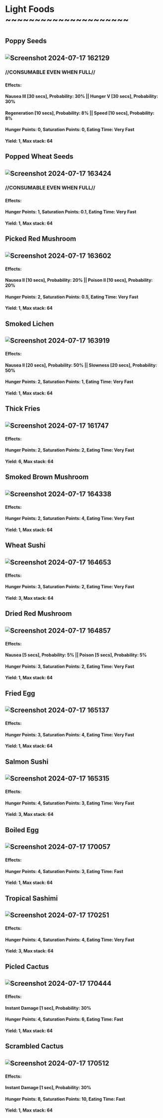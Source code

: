 <h1>Light Foods ~~~~~~~~~~~~~~~~~~~~~<h1>

<h2>Poppy Seeds<h2>
  
![Screenshot 2024-07-17 162129](https://github.com/user-attachments/assets/5b2709c7-6df4-46a7-b663-8f449c344808)
<h3>//CONSUMABLE EVEN WHEN FULL//<h3>
<h4>Effects:<h4>
<h4>Nausea III [30 secs], Probability: 30% || Hunger V [30 secs], Probability: 30%<h4>
<h4>Regeneration [10 secs], Probability: 8% || Speed [10 secs], Probability: 8%<h4>
<h4>Hunger Points: 0, Saturation Points: 0, Eating Time: Very Fast<h4>
<h4>Yield: 1, Max stack: 64<h4>

<h2>Popped Wheat Seeds<h2>
  
![Screenshot 2024-07-17 163424](https://github.com/user-attachments/assets/eddcf6d5-b5b5-488a-b872-f27e84daae3c)
<h3>//CONSUMABLE EVEN WHEN FULL//<h3>
<h4>Effects:<h4>
<h4>Hunger Points: 1, Saturation Points: 0.1, Eating Time: Very Fast<h4>
<h4>Yield: 1, Max stack: 64<h4>

<h2>Picked Red Mushroom<h2>
  
![Screenshot 2024-07-17 163602](https://github.com/user-attachments/assets/c887608c-9230-4acc-97a1-48712cfd23ab)
<h4>Effects:<h4>
<h4>Nausea II [10 secs], Probability: 20% || Poison II [10 secs], Probability: 20%<h4>
<h4>Hunger Points: 2, Saturation Points: 0.5, Eating Time: Very Fast<h4>
<h4>Yield: 1, Max stack: 64<h4>

<h2>Smoked Lichen<h2>
  
![Screenshot 2024-07-17 163919](https://github.com/user-attachments/assets/49a1c80c-7ae8-4ac8-88f1-b40832bd8a78)
<h4>Effects:<h4>
<h4>Nausea II [20 secs], Probability: 50% || Slowness [20 secs], Probability: 50%<h4>
<h4>Hunger Points: 2, Saturation Points: 1, Eating Time: Very Fast<h4>
<h4>Yield: 1, Max stack: 64<h4>

<h2>Thick Fries<h2>
  
![Screenshot 2024-07-17 161747](https://github.com/user-attachments/assets/81d7b583-a463-4468-8358-7ac4b9d83c11)
<h4>Effects:<h4>
<h4>Hunger Points: 2, Saturation Points: 2, Eating Time: Very Fast<h4>
<h4>Yield: 6, Max stack: 64<h4>

<h2>Smoked Brown Mushroom<h2>
  
![Screenshot 2024-07-17 164338](https://github.com/user-attachments/assets/a585921e-52c7-453e-ab8d-ac9049a499a6)
<h4>Effects:<h4>
<h4>Hunger Points: 2, Saturation Points: 4, Eating Time: Very Fast<h4>
<h4>Yield: 1, Max stack: 64<h4>

<h2>Wheat Sushi<h2>
  
![Screenshot 2024-07-17 164653](https://github.com/user-attachments/assets/81e1de0b-55e4-41e0-8973-ace530d18674)
<h4>Effects:<h4>
<h4>Hunger Points: 3, Saturation Points: 2, Eating Time: Very Fast<h4>
<h4>Yield: 3, Max stack: 64<h4>

<h2>Dried Red Mushroom<h2>
  
![Screenshot 2024-07-17 164857](https://github.com/user-attachments/assets/e666c788-ce5b-4000-99fc-22278c43870a)
<h4>Effects:<h4>
<h4>Nausea [5 secs], Probability: 5% || Poison [5 secs], Probability: 5%<h4>
<h4>Hunger Points: 3, Saturation Points: 2, Eating Time: Very Fast<h4>
<h4>Yield: 1, Max stack: 64<h4>

<h2>Fried Egg<h2>
  
![Screenshot 2024-07-17 165137](https://github.com/user-attachments/assets/76ea7e67-a4ab-4e18-9b37-71daf3ee4b9d)
<h4>Effects:<h4>
<h4>Hunger Points: 3, Saturation Points: 4, Eating Time: Very Fast<h4>
<h4>Yield: 1, Max stack: 64<h4>

<h2>Salmon Sushi<h2>

![Screenshot 2024-07-17 165315](https://github.com/user-attachments/assets/46d69091-adb2-4162-9a8a-0c8429520418)
<h4>Effects:<h4>
<h4>Hunger Points: 4, Saturation Points: 3, Eating Time: Very Fast<h4>
<h4>Yield: 3, Max stack: 64<h4>

<h2>Boiled Egg<h2>
  
![Screenshot 2024-07-17 170057](https://github.com/user-attachments/assets/7d7bb718-f8c2-4678-a250-e72283d45383)
<h4>Effects:<h4>
<h4>Hunger Points: 4, Saturation Points: 3, Eating Time: Fast<h4>
<h4>Yield: 1, Max stack: 64<h4>

<h2>Tropical Sashimi<h2>
  
![Screenshot 2024-07-17 170251](https://github.com/user-attachments/assets/bc1e4bd7-51aa-402b-9bb6-d9dbb51b27d5)
<h4>Effects:<h4>
<h4>Hunger Points: 4, Saturation Points: 4, Eating Time: Very Fast<h4>
<h4>Yield: 3, Max stack: 64<h4>

<h2>Picled Cactus<h2>
  
![Screenshot 2024-07-17 170444](https://github.com/user-attachments/assets/a3add715-622b-40f7-9a92-8b368028a35c)
<h4>Effects:<h4>
<h4>Instant Damage [1 sec], Probability: 30%<h4>
<h4>Hunger Points: 4, Saturation Points: 6, Eating Time: Fast<h4>
<h4>Yield: 1, Max stack: 64<h4>

<h2>Scrambled Cactus<h2>
  
![Screenshot 2024-07-17 170512](https://github.com/user-attachments/assets/e36217b8-dbce-4661-bba7-3924102ec247)
<h4>Effects:<h4>
<h4>Instant Damage [1 sec], Probability: 30%<h4>
<h4>Hunger Points: 8, Saturation Points: 10, Eating Time: Fast<h4>
<h4>Yield: 1, Max stack: 64<h4>
